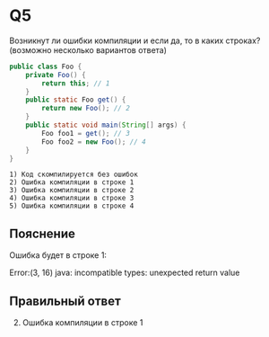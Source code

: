 # Q5
Возникнут ли ошибки компиляции и если да, то в каких строках? (возможно несколько вариантов ответа)

```java
public class Foo {
    private Foo() {
        return this; // 1
    }
    public static Foo get() {
        return new Foo(); // 2
    }
    public static void main(String[] args) {
        Foo foo1 = get(); // 3
        Foo foo2 = new Foo(); // 4
    }
}
```

    1) Код скомпилируется без ошибок
    2) Ошибка компиляции в строке 1
    3) Ошибка компиляции в строке 2
    4) Ошибка компиляции в строке 3
    5) Ошибка компиляции в строке 4

## Пояснение

Ошибка будет в строке 1:

Error:(3, 16) java: incompatible types: unexpected return value

## Правильный ответ
2) Ошибка компиляции в строке 1


